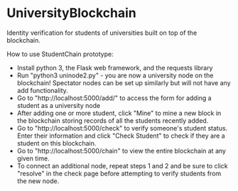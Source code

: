 # UniversityBlockchain
Identity verification for students of universities built on top of the blockchain.

How to use StudentChain prototype:

- Install python 3, the Flask web framework, and the requests library
- Run "python3 uninode2.py" - you are now a university node on the blockchain! Spectator nodes can be set up similarly but will not have any add functionality.
- Go to "http://localhost:5000/add/" to access the form for adding a student as a university node
- After adding one or more student, click "Mine" to mine a new block in the blockchain storing records of all the students recently added.
- Go to "http://localhost:5000/check" to verify someone's student status. Enter their information and click "Check Student" to check if they are a student on this blockchain.
- Go to "http://localhost:5000/chain" to view the entire blockchain at any given time.
- To connect an additional node, repeat steps 1 and 2 and be sure to click "resolve" in the check page before attempting to verify students from the new node.

